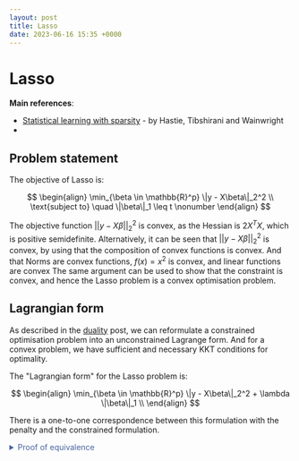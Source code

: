 ```yaml
---
layout: post
title: Lasso
date: 2023-06-16 15:35 +0000
---
```


# Lasso

**Main references**:
  - [Statistical learning with sparsity](https://hastie.su.domains/StatLearnSparsity_files/SLS_corrected_1.4.16.pdf) - by Hastie, Tibshirani and Wainwright
  - 

## Problem statement

The objective of Lasso is:

$$
\begin{align}
\min_{\beta \in \mathbb{R}^p} \|y - X\beta\|_2^2 \\
\text{subject to} \quad \|\beta\|_1 \leq t \nonumber
\end{align}
$$

The objective function $||y - X\beta||_2^2$ is convex, as the Hessian is $2X^TX$, which is positive semidefinite. Alternatively, it can be seen that $||y - X\beta||_2^2$ is convex, by using that the composition of convex functions is convex. And that Norms are convex functions, $f(x) = x^2$ is convex, and linear functions are convex
The same argument can be used to show that the constraint is convex, and hence the Lasso problem is a convex optimisation problem.

## Lagrangian form

As described in the [duality](https://dylandijk.github.io/posts/duality/) post, we can reformulate a constrained optimisation problem into an unconstrained Lagrange form. And for a convex problem, we have sufficient and necessary KKT conditions for optimality. 

The "Lagrangian form" for the Lasso problem is: 

$$
\begin{align}
\min_{\beta \in \mathbb{R}^p} \|y - X\beta\|_2^2 + \lambda \|\beta\|_1 \\
\end{align}
$$

There is a one-to-one correspondence between this formulation with the penalty and the constrained formulation. 


<details>

  <summary markdown="span" style="color:#4863A0">Proof of equivalence</summary>
<div markdown="1">

The statement we want to prove is that for either of the formulations $(1)$ or $(2)$, $\exists \lambda \geq 0$ and $t \geq 0$ respectively, such that the optimal solutions are the same.

**Direction $(1) \implies (2)$**:

Let $\beta^*$ be the optimal solution to $(1)$. 

$$
\begin{align*}
&\|y - X\beta^*\|_2^2 + \lambda \|\beta^*\|_1 \leq \|y - X\beta\|_2^2 + \lambda \|\beta\|_1 \quad \forall \beta \in \mathbb{R}^p \\
&\text{If } \|\beta^*\|_1 \geq \| \beta \|_1 \\
&\implies \|y - X\beta^*\|_2^2 \leq \|y - X\beta\|_2^2 \\
\end{align*}
$$

Therefore if $t = \|\beta^*\|_1$, then $\beta^*$ is also the optimal solution to $(2)$.


***

**Direction $(2) \implies (1)$**:

Let $\beta^*$ be the optimal solution to $(2)$.



</div>
</details>







